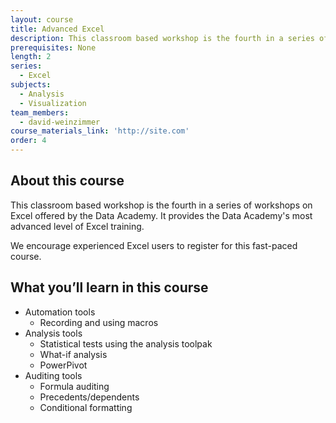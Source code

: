 ```yaml
---
layout: course
title: Advanced Excel
description: This classroom based workshop is the fourth in a series of workshops on Excel offered by the Data Academy. It provides the Data Academy’s most advanced level of Excel training.
prerequisites: None
length: 2
series:
  - Excel
subjects:
  - Analysis
  - Visualization
team_members:
  - david-weinzimmer
course_materials_link: 'http://site.com'
order: 4
---
```


## About this course

This classroom based workshop is the fourth in a series of workshops on Excel offered by the Data Academy. It provides the Data Academy's most advanced level of Excel training.

We encourage experienced Excel users to register for this fast-paced course.

## What you’ll learn in this course

* Automation tools
  * Recording and using macros
* Analysis tools
  * Statistical tests using the analysis toolpak
  * What-if analysis
  * PowerPivot
* Auditing tools
  * Formula auditing
  * Precedents/dependents
  * Conditional formatting